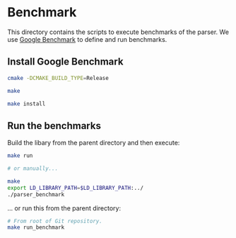 # Benchmark

This directory contains the scripts to execute benchmarks of the parser. We use [Google Benchmark](https://github.com/google/benchmark) to define and run benchmarks.

## Install Google Benchmark

```bash
cmake -DCMAKE_BUILD_TYPE=Release

make

make install
```

## Run the benchmarks

Build the libary from the parent directory and then execute:

```bash
make run

# or manually...

make
export LD_LIBRARY_PATH=$LD_LIBRARY_PATH:../
./parser_benchmark
```

... or run this from the parent directory:

```bash
# From root of Git repository.
make run_benchmark
```